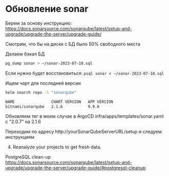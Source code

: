 # Обновление sonar

Берем за основу инструкцию: https://docs.sonarsource.com/sonarqube/latest/setup-and-upgrade/upgrade-the-server/upgrade-guide/

Смотрим, что бы на диске с БД было 50% свободного места

Делаем бэкап БД
```sh
pg_dump sonar > ~/sonar-2023-07-10.sql
```
Если нужно будет восстановиться: `psql sonar < ~/sonar-2023-07-10.sql`

Ищем чарт для последней версии
```sh
helm search repo -l "sonarqube"

NAME             	CHART VERSION	APP VERSION                                     
bitnami/sonarqube	2.1.6        	9.9.0
```

Обновляем тег в моем случае в ArgoCD infra/apps/templates/sonar.yaml c "2.0.7" на 2.1.6

Переходим по адресу http://yourSonarQubeServerURL/setup и следуем инструкциям

4. Reanalyze your projects to get fresh data.

PostgreSQL clean-up https://docs.sonarsource.com/sonarqube/latest/setup-and-upgrade/upgrade-the-server/upgrade-guide/#postgresql-cleanup
